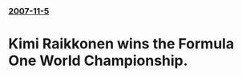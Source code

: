 ### [2007-11-5](/news/2007/11/5/index.md)

#  Kimi Raikkonen wins the Formula One World Championship.



